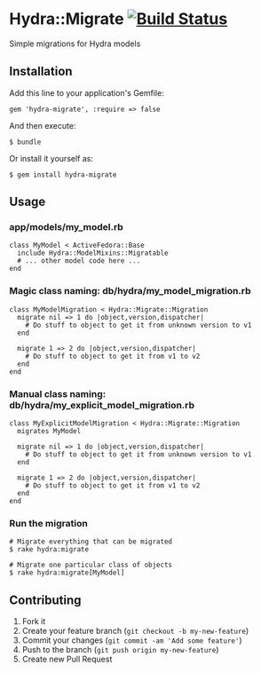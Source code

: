 # Hydra::Migrate [![Build Status](https://travis-ci.org/projecthydra/hydra-migrate.png?branch=master)](https://travis-ci.org/projecthydra/hydra-migrate)

Simple migrations for Hydra models

## Installation

Add this line to your application's Gemfile:

    gem 'hydra-migrate', :require => false

And then execute:

    $ bundle

Or install it yourself as:

    $ gem install hydra-migrate

## Usage

### app/models/my_model.rb

    class MyModel < ActiveFedora::Base
      include Hydra::ModelMixins::Migratable
      # ... other model code here ...
    end

### Magic class naming: db/hydra/my_model_migration.rb

    class MyModelMigration < Hydra::Migrate::Migration
      migrate nil => 1 do |object,version,dispatcher|
        # Do stuff to object to get it from unknown version to v1
      end

      migrate 1 => 2 do |object,version,dispatcher|
        # Do stuff to object to get it from v1 to v2
      end
    end

### Manual class naming: db/hydra/my_explicit_model_migration.rb

    class MyExplicitModelMigration < Hydra::Migrate::Migration
      migrates MyModel

      migrate nil => 1 do |object,version,dispatcher|
        # Do stuff to object to get it from unknown version to v1
      end

      migrate 1 => 2 do |object,version,dispatcher|
        # Do stuff to object to get it from v1 to v2
      end
    end

### Run the migration

    # Migrate everything that can be migrated
    $ rake hydra:migrate

    # Migrate one particular class of objects
    $ rake hydra:migrate[MyModel]

## Contributing

1. Fork it
2. Create your feature branch (`git checkout -b my-new-feature`)
3. Commit your changes (`git commit -am 'Add some feature'`)
4. Push to the branch (`git push origin my-new-feature`)
5. Create new Pull Request

